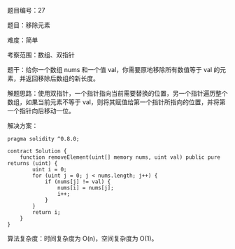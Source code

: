 题目编号：27

题目：移除元素

难度：简单

考察范围：数组、双指针

题干：给你一个数组 nums 和一个值 val，你需要原地移除所有数值等于 val 的元素，并返回移除后数组的新长度。

解题思路：使用双指针，一个指针指向当前需要替换的位置，另一个指针遍历整个数组，如果当前元素不等于 val，则将其赋值给第一个指针所指向的位置，并将第一个指针向后移动一位。

解决方案：

```solidity
pragma solidity ^0.8.0;

contract Solution {
    function removeElement(uint[] memory nums, uint val) public pure returns (uint) {
        uint i = 0;
        for (uint j = 0; j < nums.length; j++) {
            if (nums[j] != val) {
                nums[i] = nums[j];
                i++;
            }
        }
        return i;
    }
}
```

算法复杂度：时间复杂度为 O(n)，空间复杂度为 O(1)。
